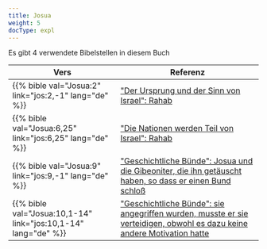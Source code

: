 ```yaml
---
title: Josua
weight: 5
docType: expl
---
```


Es gibt 4 verwendete Bibelstellen in diesem Buch

| Vers | Referenz |
|-------|-----------|
| {{% bible val="Josua:2" link="jos:2,-1" lang="de" %}} | ["Der Ursprung und der Sinn von Israel": Rahab](/expl/../appl/background/israel/who-is-israel#bfb6) |
| {{% bible val="Josua:6,25" link="jos:6,25" lang="de" %}} | ["Die Nationen werden Teil von Israel": Rahab](/expl/../expl/background/israel/the-remnant-of-israel#1c50) |
| {{% bible val="Josua:9" link="jos:9,-1" lang="de" %}} | ["Geschichtliche Bünde": Josua und die Gibeoniter, die ihn getäuscht haben, so dass er einen Bund schloß](/expl/../expl/background/israel/gods-covenant#ae45) |
| {{% bible val="Josua:10,1-14" link="jos:10,1-14" lang="de" %}} | ["Geschichtliche Bünde": sie angegriffen wurden, musste er sie verteidigen, obwohl es dazu keine andere Motivation hatte](/expl/../expl/background/israel/gods-covenant#ae45) |
